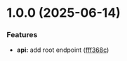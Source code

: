 # 1.0.0 (2025-06-14)


### Features

* **api:** add root endpoint ([fff368c](https://github.com/DLC94/studious-guacamole/commit/fff368cde1c5646c766898959d6f9d3f17a48b73))
